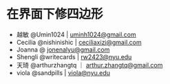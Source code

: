 # 在界面下修四边形

- 越敏 @Umin1024 | uminh1024@gmail.com
- Cecilia @nishinishic | ceciliaxizi@gmail.com
- Joanna @ jonenalyu@gmail.com
- Shengli @writecards | rw2423@nyu.edu
- 天琦 @arthurzhangtq ｜ arthur.zhangtq@gmail.com
- viola @sandpills | viola@nyu.edu
